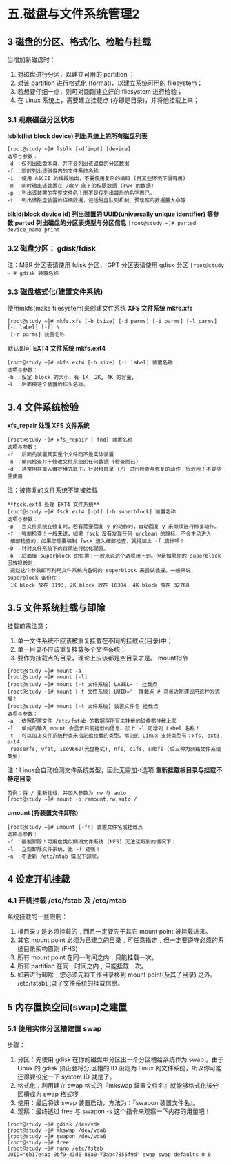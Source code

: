 # 五.磁盘与文件系统管理2
## 3 磁盘的分区、格式化、检验与挂载
当增加新磁盘时：
1. 对磁盘进行分区，以建立可用的 partition ；
2. 对该 partition 进行格式化 (format)，以建立系统可用的 filesystem；
3. 若想要仔细一点，则可对刚刚建立好的 filesystem 进行检验；
4. 在 Linux 系统上，需要建立挂载点 (亦即是目录)，并将他挂载上来；
### 3.1 观察磁盘分区状态
**lsblk(list block device) 列出系统上的所有磁盘列表**
```
[root@study ~]# lsblk [-dfimpt] [device]
选项与参数：
-d ：仅列出磁盘本身，并不会列出该磁盘的分区数据
-f ：同时列出该磁盘内的文件系统名称
-i ：使用 ASCII 的线段输出，不要使用复杂的编码 (再某些环境下很有用)
-m ：同时输出该装置在 /dev 底下的权限数据 (rwx 的数据)
-p ：列出该装置的完整文件名！而不是仅列出最后的名字而已。
-t ：列出该磁盘装置的详细数据，包括磁盘队列机制、预读写的数据量大小等
```
**blkid(block device id) 列出装置的 UUID(universally unique identifier) 等参数**
**parted 列出磁盘的分区表类型与分区信息**
`[root@study ~]# parted device_name print`
### 3.2 磁盘分区： gdisk/fdisk
注：MBR 分区表请使用 fdisk 分区， GPT 分区表请使用 gdisk 分区
`[root@study ~]# gdisk 装置名称`
### 3.3 磁盘格式化(建置文件系统)
使用mkfs(make filesystem)来创建文件系统
**XFS 文件系统 mkfs.xfs**
```
[root@study ~]# mkfs.xfs [-b bsize] [-d parms] [-i parms] [-l parms] [-L label] [-f] \ 
 [-r parms] 装置名称
```
默认即可
**EXT4 文件系统 mkfs.ext4**
```
[root@study ~]# mkfs.ext4 [-b size] [-L label] 装置名称
选项与参数：
-b ：设定 block 的大小，有 1K, 2K, 4K 的容量，
-L ：后面接这个装置的标头名称。
```

## 3.4 文件系统检验

**xfs_repair 处理 XFS 文件系统**
```
[root@study ~]# xfs_repair [-fnd] 装置名称
选项与参数：
-f ：后面的装置其实是个文件而不是实体装置
-n ：单纯检查并不修改文件系统的任何数据 (检查而已)
-d ：通常用在单人维护模式底下，针对根目录 (/) 进行检查与修复的动作！很危险！不要随便使用
```
注：被修复的文件系统不能被挂载
```
**fsck.ext4 处理 EXT4 文件系统**
[root@study ~]# fsck.ext4 [-pf] [-b superblock] 装置名称
选项与参数：
-p ：当文件系统在修复时，若有需要回复 y 的动作时，自动回复 y 来继续进行修复动作。
-f ：强制检查！一般来说，如果 fsck 没有发现任何 unclean 的旗标，不会主动进入
 细部检查的，如果您想要强制 fsck 进入细部检查，就得加上 -f 旗标啰！
-D ：针对文件系统下的目录进行优化配置。
-b ：后面接 superblock 的位置！一般来说这个选项用不到。但是如果你的 superblock 因故损毁时，
 透过这个参数即可利用文件系统内备份的 superblock 来尝试救援。一般来说，superblock 备份在：
 1K block 放在 8193, 2K block 放在 16384, 4K block 放在 32768
```

## 3.5 文件系统挂载与卸除
挂载前需注意：
1. 单一文件系统不应该被重复挂载在不同的挂载点(目录)中；
2. 单一目录不应该重复挂载多个文件系统；
3. 要作为挂载点的目录，理论上应该都是空目录才是。
mount指令
```
[root@study ~]# mount -a
[root@study ~]# mount [-l]
[root@study ~]# mount [-t 文件系统] LABEL='' 挂载点
[root@study ~]# mount [-t 文件系统] UUID='' 挂载点 # 鸟哥近期建议用这种方式喔！
[root@study ~]# mount [-t 文件系统] 装置文件名 挂载点
选项与参数：
-a ：依照配置文件 /etc/fstab 的数据将所有未挂载的磁盘都挂载上来
-l ：单纯的输入 mount 会显示目前挂载的信息。加上 -l 可增列 Label 名称！
-t ：可以加上文件系统种类来指定欲挂载的类型。常见的 Linux 支持类型有：xfs, ext3, ext4,
 reiserfs, vfat, iso9660(光盘格式), nfs, cifs, smbfs (后三种为网络文件系统类型)
```
注：Linus会自动检测文件系统类型，因此无需加-t选项
**重新挂载根目录与挂载不特定目录**
```
范例：将 / 重新挂载，并加入参数为 rw 与 auto
[root@study ~]# mount -o remount,rw,auto /
```
**umount (将装置文件卸除)**
```
[root@study ~]# umount [-fn] 装置文件名或挂载点
选项与参数：
-f ：强制卸除！可用在类似网络文件系统 (NFS) 无法读取到的情况下；
-l ：立刻卸除文件系统，比 -f 还强！
-n ：不更新 /etc/mtab 情况下卸除。
```

## 4 设定开机挂载

### 4.1 开机挂载 /etc/fstab 及 /etc/mtab
系统挂载的一些限制：
1. 根目录 / 是必须挂载的﹐而且一定要先于其它 mount point 被挂载进来。
2. 其它 mount point 必须为已建立的目录﹐可任意指定﹐但一定要遵守必须的系统目录架构原则 (FHS)
3. 所有 mount point 在同一时间之内﹐只能挂载一次。
4. 所有 partition 在同一时间之内﹐只能挂载一次。
5. 如若进行卸除﹐您必须先将工作目录移到 mount point(及其子目录) 之外。
/etc/fstab记录了文件系统的挂载信息。

## 5 内存置换空间(swap)之建置

### 5.1 使用实体分区槽建置 swap
步骤：
1. 分区：先使用 gdisk 在你的磁盘中分区出一个分区槽给系统作为 swap 。由于 Linux 的 gdisk 预设会将分
区槽的 ID 设定为 Linux 的文件系统，所以你可能还得要设定一下 system ID 就是了。
2. 格式化：利用建立 swap 格式的『mkswap 装置文件名』就能够格式化该分区槽成为 swap 格式啰
3. 使用：最后将该 swap 装置启动，方法为：『swapon 装置文件名』。
4. 观察：最终透过 free 与 swapon -s 这个指令来观察一下内存的用量吧！
```
[root@study ~]# gdisk /dev/vda
[root@study ~]# mkswap /dev/vda6
[root@study ~]# swapon /dev/vda6
[root@study ~]# free
[root@study ~]# nano /etc/fstab
UUID="6b17e4ab-9bf9-43d6-88a0-73ab47855f9d" swap swap defaults 0 0
```